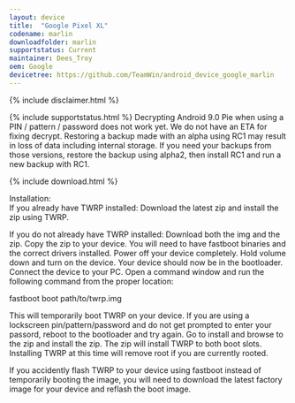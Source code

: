 ```yaml
---
layout: device
title:  "Google Pixel XL"
codename: marlin
downloadfolder: marlin
supportstatus: Current
maintainer: Dees_Troy
oem: Google
devicetree: https://github.com/TeamWin/android_device_google_marlin
---
```


{% include disclaimer.html %}

{% include supportstatus.html %}
Decrypting Android 9.0 Pie when using a PIN / pattern / password does not work yet. We do not have an ETA for fixing decrypt.
Restoring a backup made with an alpha using RC1 may result in loss of data including internal storage. If you need your backups from those versions, restore the backup using alpha2, then install RC1 and run a new backup with RC1.

{% include download.html %}

<div class='page-heading'>Installation:</div>
If you already have TWRP installed:
Download the latest zip and install the zip using TWRP.

If you do not already have TWRP installed:
Download both the img and the zip. Copy the zip to your device. You will need to have fastboot binaries and the correct drivers installed. Power off your device completely. Hold volume down and turn on the device. Your device should now be in the bootloader. Connect the device to your PC. Open a command window and run the following command from the proper location:

fastboot boot path/to/twrp.img

This will temporarily boot TWRP on your device. If you are using a lockscreen pin/pattern/password and do not get prompted to enter your passord, reboot to the bootloader and try again. Go to install and browse to the zip and install the zip. The zip will install TWRP to both boot slots. Installing TWRP at this time will remove root if you are currently rooted.

If you accidently flash TWRP to your device using fastboot instead of temporarily booting the image, you will need to download the latest factory image for your device and reflash the boot image.
